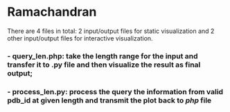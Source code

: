 # Ramachandran
There are 4 files in total: 2 input/output files for static visualization and 2 other input/output files for interactive visualization.

### - query_len.php: take the length range for the input and transfer it to .py file and then visualize the result as final output;
### -  process_len.py: process the query the information from valid pdb_id at given length and transmit the plot back to *php* file
